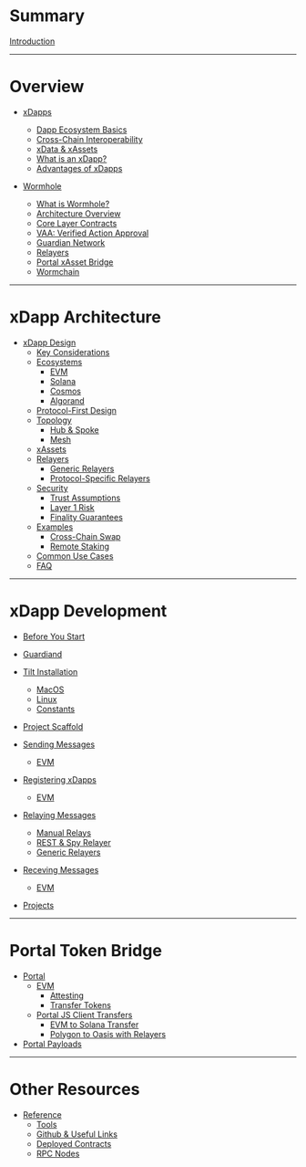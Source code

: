 # Summary

[Introduction](./introduction/introduction.md)

---

# Overview

- [xDapps](./dapps/0_xdappOverview.md)

  - [Dapp Ecosystem Basics](./dapps/1_defiBasics.md)
  - [Cross-Chain Interoperability](./dapps/2_crossChainInteroperability.md)
  - [xData & xAssets](./dapps/3_xdataxassets.md)
  - [What is an xDapp?](./dapps/4_whatIsanXdapp.md)
  - [Advantages of xDapps](./dapps/5_advantages.md)

- [Wormhole](./wormhole/0_wormholeOverview.md)
  - [What is Wormhole?](./wormhole/1_whatIsWormhole.md)
  - [Architecture Overview](./wormhole/2_architectureOverview.md)
  - [Core Layer Contracts](./wormhole/3_coreLayerContracts.md)
  - [VAA: Verified Action Approval](./wormhole/4_vaa.md)
  - [Guardian Network](./wormhole/5_guardianNetwork.md)
  - [Relayers](./wormhole/6_relayers.md)
  - [Portal xAsset Bridge](./wormhole/7_portalTokenBridge.md)
  - [Wormchain](./wormhole/8_wormchain.md)

---

# xDapp Architecture

- [xDapp Design]()
  - [Key Considerations]()
  - [Ecosystems]()
    - [EVM]()
    - [Solana]()
    - [Cosmos]()
    - [Algorand]()
  - [Protocol-First Design]()
  - [Topology]()
    - [Hub & Spoke]()
    - [Mesh]()
  - [xAssets]()
  - [Relayers]()
    - [Generic Relayers]()
    - [Protocol-Specific Relayers]()
  - [Security]()
    - [Trust Assumptions]()
    - [Layer 1 Risk]()
    - [Finality Guarantees]()
  - [Examples]()
    - [Cross-Chain Swap]()
    - [Remote Staking]()
  - [Common Use Cases]()
  - [FAQ]()

---

# xDapp Development

- [Before You Start](./development/overview.md)
- [Guardiand](./development/guardiand.md)
- [Tilt Installation](./development/tilt/overview.md)
  - [MacOS](./development/tilt/mac.md)
  - [Linux](./development/tilt/linux.md)
  - [Constants](./development/tilt/constants.md)
- [Project Scaffold](./development/scaffold/overview.md)
- [Sending Messages](./development/messages/sending/overview.md)
  - [EVM](./development/messages/sending/evm.md)

- [Registering xDapps](./development/messages/registration/overview.md)
  - [EVM](./development/messages/registration/evm.md)
- [Relaying Messages](./development/messages/relaying/overview.md)
  - [Manual Relays]()
  - [REST & Spy Relayer]()
  - [Generic Relayers]()
- [Receving Messages](./development/messages/receiving/overview.md)
  - [EVM](./development/messages/receiving/evm.md)
- [Projects](./projects/summary.md)
---

# Portal Token Bridge

- [Portal](./development/portal/overview.md)
  - [EVM]()
    - [Attesting](./development/portal/evm/attestingToken.md)
    - [Transfer Tokens](./development/portal/evm/tokenTransfer.md)
  - [Portal JS Client Transfers]()
    - [EVM to Solana Transfer]()
    - [Polygon to Oasis with Relayers]()
- [Portal Payloads]()

---

# Other Resources

- [Reference]()
  - [Tools](./reference/tools.md)
  - [Github & Useful Links](./reference/github.md)
  - [Deployed Contracts](./reference/contracts.md)
  - [RPC Nodes](./reference/rpcnodes.md)
